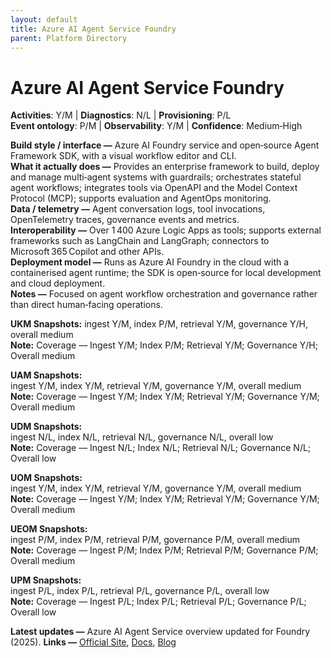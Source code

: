 ```yaml
---
layout: default
title: Azure AI Agent Service Foundry
parent: Platform Directory
---
```


# Azure AI Agent Service Foundry

**Activities**: Y/M | **Diagnostics**: N/L | **Provisioning**: P/L  <br>
**Event ontology**: P/M | **Observability**: Y/M | **Confidence**: Medium‑High

**Build style / interface —** Azure AI Foundry service and open‑source Agent Framework SDK, with a visual workflow editor and CLI.  
**What it actually does —** Provides an enterprise framework to build, deploy and manage multi‑agent systems with guardrails; orchestrates stateful agent workflows; integrates tools via OpenAPI and the Model Context Protocol (MCP); supports evaluation and AgentOps monitoring.  
**Data / telemetry —** Agent conversation logs, tool invocations, OpenTelemetry traces, governance events and metrics.  
**Interoperability —** Over 1 400 Azure Logic Apps as tools; supports external frameworks such as LangChain and LangGraph; connectors to Microsoft 365 Copilot and other APIs.  
**Deployment model —** Runs as Azure AI Foundry in the cloud with a containerised agent runtime; the SDK is open‑source for local development and cloud deployment.  
**Notes —** Focused on agent workflow orchestration and governance rather than direct human‑facing operations.

**UKM Snapshots:** 
ingest Y/M, index P/M, retrieval Y/M, governance Y/H, overall medium  <br>
**Note:** Coverage — Ingest Y/M; Index P/M; Retrieval Y/M; Governance Y/H; Overall medium


**UAM Snapshots:**   
ingest Y/M, index Y/M, retrieval Y/M, governance Y/M, overall medium  <br>
**Note:** Coverage — Ingest Y/M; Index Y/M; Retrieval Y/M; Governance Y/M; Overall medium


**UDM Snapshots:**   
ingest N/L, index N/L, retrieval N/L, governance N/L, overall low  <br>
**Note:** Coverage — Ingest N/L; Index N/L; Retrieval N/L; Governance N/L; Overall low


**UOM Snapshots:**   
ingest Y/M, index Y/M, retrieval Y/M, governance Y/M, overall medium  <br>
**Note:** Coverage — Ingest Y/M; Index Y/M; Retrieval Y/M; Governance Y/M; Overall medium


**UEOM Snapshots:**   
ingest P/M, index P/M, retrieval P/M, governance P/M, overall medium  <br>
**Note:** Coverage — Ingest P/M; Index P/M; Retrieval P/M; Governance P/M; Overall medium


**UPM Snapshots:**   
ingest P/L, index P/L, retrieval P/L, governance P/L, overall low  <br>
**Note:** Coverage — Ingest P/L; Index P/L; Retrieval P/L; Governance P/L; Overall low


**Latest updates —** Azure AI Agent Service overview updated for Foundry (2025).
**Links —** [Official Site](https://azure.microsoft.com/en-us/products/ai-foundry/agent-service), [Docs](https://learn.microsoft.com/en-us/azure/ai-foundry/agents/overview), [Blog](https://azure.microsoft.com/en-us/blog/)
